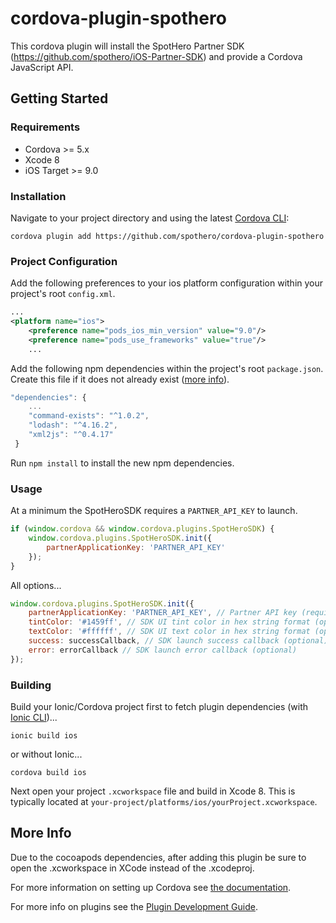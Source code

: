 # cordova-plugin-spothero
This cordova plugin will install the SpotHero Partner SDK (https://github.com/spothero/iOS-Partner-SDK) and provide a Cordova JavaScript API.

## Getting Started

### Requirements
- Cordova >= 5.x
- Xcode 8
- iOS Target >= 9.0

### Installation
Navigate to your project directory and using the latest [Cordova CLI](http://cordova.apache.org/):

```
cordova plugin add https://github.com/spothero/cordova-plugin-spothero
```

### Project Configuration

Add the following preferences to your ios platform configuration within your project's root `config.xml`.
```xml
...
<platform name="ios">
    <preference name="pods_ios_min_version" value="9.0"/>
    <preference name="pods_use_frameworks" value="true"/>
    ...
```

Add the following npm dependencies within the project's root `package.json`.  Create this file if it does not already exist ([more info](https://docs.npmjs.com/files/package.json)).
```js
"dependencies": {
    ...
    "command-exists": "^1.0.2",
    "lodash": "^4.16.2",
    "xml2js": "^0.4.17"
 }
```

Run `npm install` to install the new npm dependencies.

### Usage

At a minimum the SpotHeroSDK requires a `PARTNER_API_KEY` to launch.
```js
if (window.cordova && window.cordova.plugins.SpotHeroSDK) {
    window.cordova.plugins.SpotHeroSDK.init({
        partnerApplicationKey: 'PARTNER_API_KEY'
    });
}
```

All options...
```js
window.cordova.plugins.SpotHeroSDK.init({
    partnerApplicationKey: 'PARTNER_API_KEY', // Partner API key (required)
    tintColor: '#1459ff', // SDK UI tint color in hex string format (optional)
    textColor: '#ffffff', // SDK UI text color in hex string format (optional)
    success: successCallback, // SDK launch success callback (optional)
    error: errorCallback // SDK launch error callback (optional)
});
```

### Building

Build your Ionic/Cordova project first to fetch plugin dependencies (with  [Ionic CLI](http://ionicframework.com/getting-started/))...
```
ionic build ios
```
or without Ionic...
```
cordova build ios
```

Next open your project `.xcworkspace` file and build in Xcode 8.  This is typically located at `your-project/platforms/ios/yourProject.xcworkspace`.

## More Info

Due to the cocoapods dependencies, after adding this plugin be sure to open the .xcworkspace in XCode instead of the .xcodeproj.

For more information on setting up Cordova see [the documentation](http://cordova.apache.org/docs/en/latest/guide/cli/index.html).

For more info on plugins see the [Plugin Development Guide](http://cordova.apache.org/docs/en/latest/guide/hybrid/plugins/index.html).

